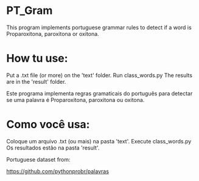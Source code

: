 # PT_Gram

This program implements portuguese grammar rules to detect if a word is Proparoxitona, paroxitona or oxitona.

# How tu use:

Put a .txt file (or more) on the 'text' folder.
Run class_words.py
The results are in the 'result' folder.

Este programa implementa regras gramaticais do português para detectar se uma palavra é Proparoxitona, paroxitona ou oxitona.

# Como você usa:

Coloque um arquivo .txt (ou mais) na pasta 'text'.
Execute class_words.py
Os resultados estão na pasta 'result'.

Portuguese dataset from: 

https://github.com/pythonprobr/palavras